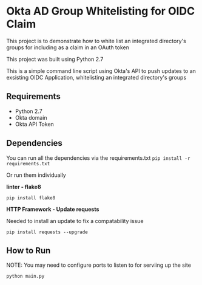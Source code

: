 # Okta AD Group Whitelisting for OIDC Claim
This project is to demonstrate how to white list an integrated directory's groups for including as a claim in an OAuth token

This project was built using Python 2.7

This is a simple command line script using Okta's API to push updates to an exsisting OIDC Application, whitelisting an integrated directory's groups 

## Requirements
* Python 2.7
* Okta domain
* Okta API Token

## Dependencies
You can run all the dependencies via the requirements.txt
`pip install -r requirements.txt`

Or run them individually

**linter - flake8**

`pip install flake8`

**HTTP Framework - Update requests**

Needed to install an update to fix a compatability issue

`pip install requests --upgrade`

## How to Run

NOTE: You may need to configure ports to listen to for serviing up the site

`python main.py`
